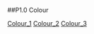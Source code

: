 
##P1.0 Colour

[Colour_1](https://github.com/track02/Processing---Generative-Design/blob/master/Images/P.1.0/P.1.0_1.png)
[Colour_2](https://github.com/track02/Processing---Generative-Design/blob/master/Images/P.1.0/P.1.0_2.png)
[Colour_3](https://github.com/track02/Processing---Generative-Design/blob/master/Images/P.1.0/P.1.0_3.png)
